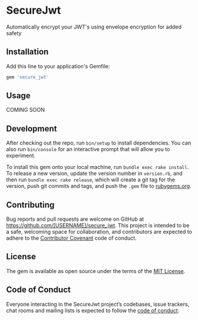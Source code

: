 # SecureJwt

Automatically encrypt your JWT's using envelope encryption for added safety

## Installation

Add this line to your application's Gemfile:

```ruby
gem 'secure_jwt'
```


## Usage

COMING SOON

## Development

After checking out the repo, run `bin/setup` to install dependencies. You can also run `bin/console` for an interactive prompt that will allow you to experiment.

To install this gem onto your local machine, run `bundle exec rake install`. To release a new version, update the version number in `version.rb`, and then run `bundle exec rake release`, which will create a git tag for the version, push git commits and tags, and push the `.gem` file to [rubygems.org](https://rubygems.org).

## Contributing

Bug reports and pull requests are welcome on GitHub at https://github.com/[USERNAME]/secure_jwt. This project is intended to be a safe, welcoming space for collaboration, and contributors are expected to adhere to the [Contributor Covenant](http://contributor-covenant.org) code of conduct.

## License

The gem is available as open source under the terms of the [MIT License](https://opensource.org/licenses/MIT).

## Code of Conduct

Everyone interacting in the SecureJwt project’s codebases, issue trackers, chat rooms and mailing lists is expected to follow the [code of conduct](https://github.com/[USERNAME]/secure_jwt/blob/master/CODE_OF_CONDUCT.md).
